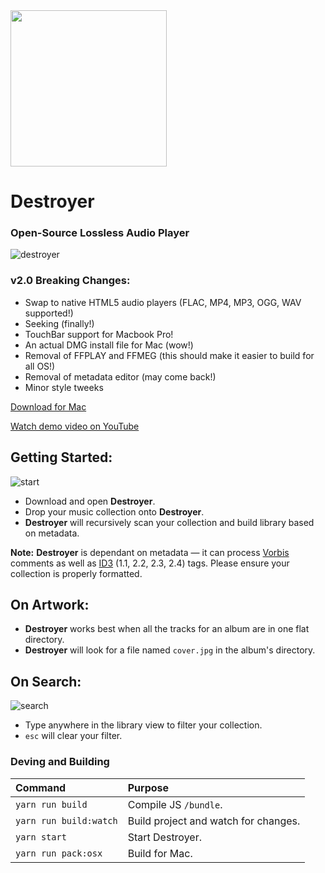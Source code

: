 <img src='https://www.dropbox.com/s/alcqju8k9lkr3b9/destroyer-logo.png?raw=1' width='250px'/>

# Destroyer
### Open-Source Lossless Audio Player

![destroyer](http://destroyer.audio/static/destroyer.jpg)

### v2.0 Breaking Changes:

* Swap to native HTML5 audio players (FLAC, MP4, MP3, OGG, WAV supported!)
* Seeking (finally!)
* TouchBar support for Macbook Pro!
* An actual DMG install file for Mac (wow!)
* Removal of FFPLAY and FFMEG (this should make it easier to build for all OS!)
* Removal of metadata editor (may come back!)
* Minor style tweeks

[Download for Mac](https://github.com/mashaal/destroyer/releases)

[Watch demo video on YouTube](https://www.youtube.com/watch?v=xqZwJ7lf9h8&feature=youtu.be)

## Getting Started:

![start](http://destroyer.audio/static/start.gif)

* Download and open **Destroyer**.
* Drop your music collection onto **Destroyer**.
* **Destroyer** will recursively scan your collection and build library based on metadata.

**Note:** **Destroyer** is dependant on metadata — it can process [Vorbis](https://wiki.xiph.org/Metadata) comments as well as [ID3](https://en.wikipedia.org/wiki/ID3) (1.1, 2.2, 2.3, 2.4) tags. Please ensure your collection is properly formatted.

## On Artwork:

* **Destroyer** works best when all the tracks for an album are in one flat directory.
* **Destroyer** will look for a file named `cover.jpg` in the album's directory.

## On Search:

![search](http://destroyer.audio/static/search.gif)

* Type anywhere in the library view to filter your collection.
* `esc` will clear your filter.

### Deving and Building

| Command                | Purpose                                         |
|:-----------------------|:------------------------------------------------|
| `yarn run build`       | Compile JS `/bundle`.                           |
| `yarn run build:watch` | Build project and watch for changes.            |
| `yarn start`           | Start Destroyer.                                |
| `yarn run pack:osx`    | Build for Mac.                                  |
